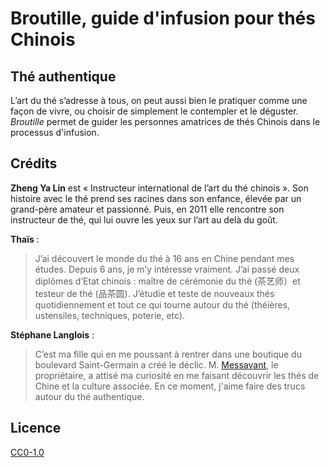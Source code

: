 # Broutille, guide d'infusion pour thés Chinois

## Thé authentique

L’art du thé s’adresse à tous, on peut aussi bien le pratiquer comme une façon de vivre, ou choisir de simplement le contempler et le déguster. _Broutille_ permet de guider les personnes amatrices de thés Chinois dans le processus d'infusion.

## Crédits

**Zheng Ya Lin** est « Instructeur international de l’art du thé chinois ». Son histoire avec le thé prend ses racines dans son enfance, élevée par un grand-père amateur et passionné. Puis, en 2011 elle rencontre son instructeur de thé, qui lui ouvre les yeux sur l’art au delà du goût.

**Thaïs** :

> J’ai découvert le monde du thé à 16 ans en Chine pendant mes études. Depuis 6 ans, je m’y intéresse vraiment. J’ai passé deux diplômes d’Etat chinois : maître de cérémonie du thé (茶艺师）et testeur de thé (品茶圆).
> J’étudie et teste de nouveaux thés quotidiennement et tout ce qui tourne autour du thé (théières, ustensiles, techniques, poterie, etc).

**Stéphane Langlois** :

> C’est ma fille qui en me poussant à rentrer dans une boutique du boulevard Saint-Germain a créé le déclic. M. [Messavant](https://lelephant-larevue.fr/thematiques/chine-produit-6-grandes-familles-de-the/), le propriétaire, a attisé ma curiosité en me faisant découvrir les thés de Chine et la culture associée. En ce moment, j'aime faire des trucs autour du thé authentique.

## Licence

[CC0-1.0](https://github.com/oisiflorus/broutille/blob/master/LICENSE)
